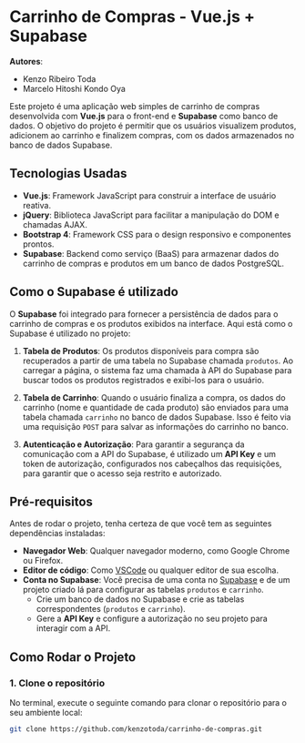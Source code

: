 # Carrinho de Compras - Vue.js + Supabase

**Autores**:
- Kenzo Ribeiro Toda
- Marcelo Hitoshi Kondo Oya

Este projeto é uma aplicação web simples de carrinho de compras desenvolvida com **Vue.js** para o front-end e **Supabase** como banco de dados. O objetivo do projeto é permitir que os usuários visualizem produtos, adicionem ao carrinho e finalizem compras, com os dados armazenados no banco de dados Supabase.

## Tecnologias Usadas

- **Vue.js**: Framework JavaScript para construir a interface de usuário reativa.
- **jQuery**: Biblioteca JavaScript para facilitar a manipulação do DOM e chamadas AJAX.
- **Bootstrap 4**: Framework CSS para o design responsivo e componentes prontos.
- **Supabase**: Backend como serviço (BaaS) para armazenar dados do carrinho de compras e produtos em um banco de dados PostgreSQL.

## Como o Supabase é utilizado

O **Supabase** foi integrado para fornecer a persistência de dados para o carrinho de compras e os produtos exibidos na interface. Aqui está como o Supabase é utilizado no projeto:

1. **Tabela de Produtos**: Os produtos disponíveis para compra são recuperados a partir de uma tabela no Supabase chamada `produtos`. Ao carregar a página, o sistema faz uma chamada à API do Supabase para buscar todos os produtos registrados e exibi-los para o usuário.

2. **Tabela de Carrinho**: Quando o usuário finaliza a compra, os dados do carrinho (nome e quantidade de cada produto) são enviados para uma tabela chamada `carrinho` no banco de dados Supabase. Isso é feito via uma requisição `POST` para salvar as informações do carrinho no banco.

3. **Autenticação e Autorização**: Para garantir a segurança da comunicação com a API do Supabase, é utilizado um **API Key** e um token de autorização, configurados nos cabeçalhos das requisições, para garantir que o acesso seja restrito e autorizado.

## Pré-requisitos

Antes de rodar o projeto, tenha certeza de que você tem as seguintes dependências instaladas:

- **Navegador Web**: Qualquer navegador moderno, como Google Chrome ou Firefox.
- **Editor de código**: Como [VSCode](https://code.visualstudio.com/) ou qualquer editor de sua escolha.
- **Conta no Supabase**: Você precisa de uma conta no [Supabase](https://supabase.com/) e de um projeto criado lá para configurar as tabelas `produtos` e `carrinho`. 
    - Crie um banco de dados no Supabase e crie as tabelas correspondentes (`produtos` e `carrinho`).
    - Gere a **API Key** e configure a autorização no seu projeto para interagir com a API.

## Como Rodar o Projeto

### 1. Clone o repositório

No terminal, execute o seguinte comando para clonar o repositório para o seu ambiente local:

```bash
git clone https://github.com/kenzotoda/carrinho-de-compras.git
